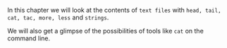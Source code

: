 In this chapter we will look at the contents of `text files` with
`head, tail, cat, tac, more, less` and `strings`.

We will also get a glimpse of the possibilities of tools like `cat` on
the command line.
